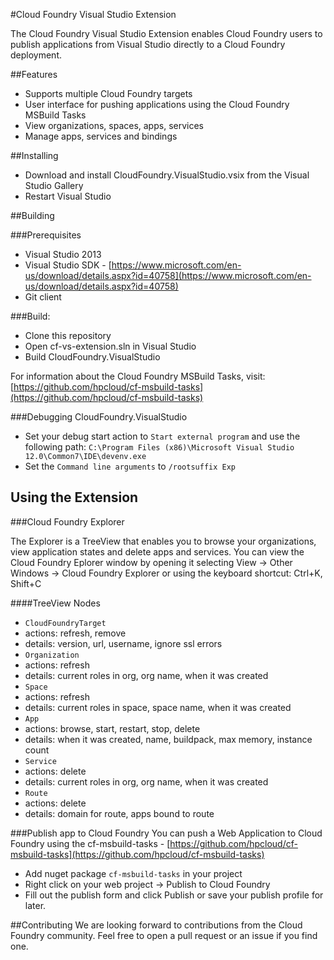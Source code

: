 #Cloud Foundry Visual Studio Extension

The Cloud Foundry Visual Studio Extension enables Cloud Foundry users to publish applications from Visual Studio directly to a Cloud Foundry deployment.

##Features

- Supports multiple Cloud Foundry targets
- User interface for pushing applications using the Cloud Foundry MSBuild Tasks
- View organizations, spaces, apps, services
- Manage apps, services and bindings

##Installing
- Download and install CloudFoundry.VisualStudio.vsix from the Visual Studio Gallery
- Restart Visual Studio


##Building

###Prerequisites
- Visual Studio 2013
- Visual Studio SDK - [https://www.microsoft.com/en-us/download/details.aspx?id=40758](https://www.microsoft.com/en-us/download/details.aspx?id=40758)
- Git client

###Build:

- Clone this repository
- Open cf-vs-extension.sln in Visual Studio
- Build CloudFoundry.VisualStudio

For information about the Cloud Foundry MSBuild Tasks, visit: [https://github.com/hpcloud/cf-msbuild-tasks](https://github.com/hpcloud/cf-msbuild-tasks)

###Debugging CloudFoundry.VisualStudio
- Set your debug start action to `Start external program` and use the following path: `C:\Program Files (x86)\Microsoft Visual Studio 12.0\Common7\IDE\devenv.exe` 
- Set the `Command line arguments` to `/rootsuffix Exp`

## Using the Extension

###Cloud Foundry Explorer

The Explorer is a TreeView that enables you to browse your organizations, view application states and delete apps and services.
You can view the Cloud Foundry Eplorer window by opening it selecting View -> Other Windows -> Cloud Foundry Explorer or using the keyboard shortcut: Ctrl+K, Shift+C

####TreeView Nodes

- `CloudFoundryTarget`
 - actions: refresh, remove
 - details: version, url, username, ignore ssl errors
- `Organization`
 - actions: refresh
 - details: current roles in org, org name, when it was created
- `Space`
 - actions: refresh
 - details: current roles in space, space name, when it was created
- `App`
 - actions: browse, start, restart, stop, delete
 - details:  when it was created, name, buildpack, max memory, instance count
- `Service`
 - actions: delete
 - details: current roles in org, org name, when it was created
- `Route`
 - actions: delete
 - details: domain for route, apps bound to route

###Publish app to Cloud Foundry
You can push a Web Application to Cloud Foundry using the cf-msbuild-tasks - [https://github.com/hpcloud/cf-msbuild-tasks](https://github.com/hpcloud/cf-msbuild-tasks)

- Add nuget package `cf-msbuild-tasks` in your project
- Right click on your web project -> Publish to Cloud Foundry
- Fill out the publish form and click Publish or save your publish profile for later.

##Contributing
We are looking forward to contributions from the Cloud Foundry community.
Feel free to open a pull request or an issue if you find one.